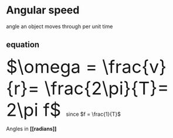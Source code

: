 # Angular speed

angle an object moves through per unit time

## equation
<font size="8">$\omega = \frac{v}{r}= \frac{2\pi}{T}= 2\pi f$  </font>
since $f = \frac{1}{T}$

Angles in **[[radians]]**